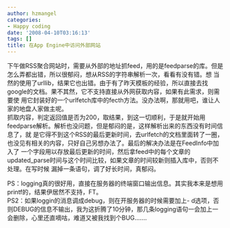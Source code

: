 ```yaml
---
author: hzmangel
categories:
- Happy coding
date: '2008-04-10T03:16:13'
tags: []
title: 在App Engine中访问外部网站
---
```

下午做RSS聚合网站时，需要从外部的地址抓feed，用的是feedparse的库。但是怎么弄都出错，所以很郁闷，想从RSS的字符串解析一次，看看有没有错。想
当然的使用了urllib，结果它也出错。由于有了昨天模板的经验，所以直接去找google的文档。果不其然，它不支持直接从外网获取内容，如果有此需求，则需要使
用它封装好的一个urlfetch库中的fecth方法。没办法啊，那就用吧，谁让人家的地盘人家做主呢。  
抓取内容，判定返回值是否为200，取结果，到这一切顺利，于是就开始用feedparse解析。解析也没问题，但是郁闷的是，这样解析出来的东西没有时间信息了，就
是它得不到这个RSS的最后更新时间，去urlfetch的文档里面转了一圈，也没见有相关的内容，只好自己另想办法了。最后的解决办法是在FeedInfo中加入了
一个字段用以存放最后更新的时间，然后拿feed中的每个文章的updated_parse时间与这个时间比较，如果文章的时间较新则插入库中，否则不处理。在写时候
漏掉一条语句，调了好长时间，真郁闷。

PS：logging真的很好用，直接在服务器的终端窗口输出信息。其实我本来是想用printf的，结果伊居然不支持，FT。  
PS2：如果loggin的消息调成debug，则在开服务器的时候需要加上-
d选项，否则DEBUG的信息不输出，我为这折腾了10分钟，那几条logging语句一会加上一会删除，心里还直嘀咕，难道又被我找到个BUG.......